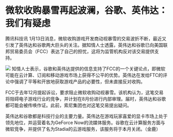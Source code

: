 # 微软收购暴雪再起波澜，谷歌、英伟达：我们有疑虑

腾讯科技讯
1月13日消息，微软收购游戏开发商动视暴雪的交易波折不断，最近又引发了英伟达和谷歌两大巨头的关注。据知情人士透露，英伟达和谷歌已向美国联邦贸易委员会（FCC）表达了自己的担忧，这将为监管机构反对该交易提供支持。

![](https://inews.gtimg.com/news_bt/OdnIpEW1-6UJmOsNRryoSUAGYsEc6AyEplpdq6d_cYzJUAA/1000)
知情人士表示，谷歌和英伟达提供的信息支持了FCC的一个关键论点，即微软可能在云计算、订阅和移动游戏市场上获得不公平的优势。英伟达在发给FTC的评论中强调了平等和开放地获取游戏产品的必要性，但未直接反对收购。

FCC于去年12月提起诉讼，要求阻止微软收购动视暴雪。该机构认为，这笔交易将阻碍电子游戏行业的竞争，并计划在8月份进行内部审理。届时，英伟达和谷歌都可能会被传唤作证。此前，索尼集团也对这笔交易提出疑问。

英伟达和谷歌都是科技行业的主要力量。英伟达在游戏玩家喜爱的显卡市场上处于领先地位，并运营着名为GeForce
Now的流媒体服务。谷歌在云计算服务方面与微软竞争，并提供了名为Stadia的云游戏服务，该服务将于本月关闭。（金鹿）

